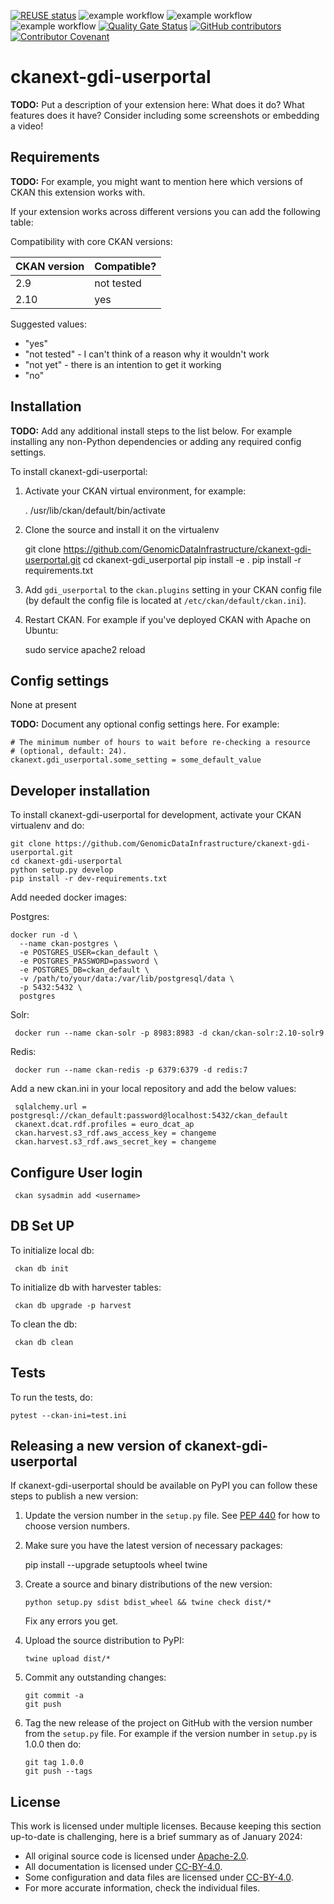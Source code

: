 <!--
SPDX-FileCopyrightText: 2024 PNED G.I.E.

SPDX-License-Identifier: CC-BY-4.0
-->

[![REUSE status](https://api.reuse.software/badge/github.com/GenomicDataInfrastructure/gdi-userportal-ckanext-gdi-userportal)](https://api.reuse.software/info/github.com/GenomicDataInfrastructure/gdi-userportal-ckanext-gdi-userportal)
![example workflow](https://github.com/GenomicDataInfrastructure/gdi-userportal-ckanext-gdi-userportal/actions/workflows/main.yml/badge.svg)
![example workflow](https://github.com/GenomicDataInfrastructure/gdi-userportal-ckanext-gdi-userportal/actions/workflows/release.yml/badge.svg)
![example workflow](https://github.com/GenomicDataInfrastructure/gdi-userportal-ckanext-gdi-userportal/actions/workflows/test.yml/badge.svg)
[![Quality Gate Status](https://sonarcloud.io/api/project_badges/measure?project=GenomicDataInfrastructure_gdi-userportal-ckanext-gdi-userportal&metric=alert_status)](https://sonarcloud.io/summary/new_code?id=GenomicDataInfrastructure_gdi-userportal-ckanext-gdi-userportal)
[![GitHub contributors](https://img.shields.io/github/contributors/GenomicDataInfrastructure/gdi-userportal-ckanext-gdi-userportal)](https://github.com/GenomicDataInfrastructure/gdi-userportal-ckanext-gdi-userportal/graphs/contributors)
[![Contributor Covenant](https://img.shields.io/badge/Contributor%20Covenant-2.1-4baaaa.svg)](code_of_conduct.md)

# ckanext-gdi-userportal

**TODO:** Put a description of your extension here:  What does it do? What features does it have? Consider including some screenshots or embedding a video!


## Requirements

**TODO:** For example, you might want to mention here which versions of CKAN this
extension works with.

If your extension works across different versions you can add the following table:

Compatibility with core CKAN versions:

| CKAN version    | Compatible?   |
| --------------- | ------------- |
| 2.9             | not tested    |
| 2.10            | yes           |

Suggested values:

* "yes"
* "not tested" - I can't think of a reason why it wouldn't work
* "not yet" - there is an intention to get it working
* "no"


## Installation

**TODO:** Add any additional install steps to the list below.
   For example installing any non-Python dependencies or adding any required
   config settings.

To install ckanext-gdi-userportal:

1. Activate your CKAN virtual environment, for example:

     . /usr/lib/ckan/default/bin/activate

2. Clone the source and install it on the virtualenv

    git clone https://github.com/GenomicDataInfrastructure/ckanext-gdi-userportal.git
    cd ckanext-gdi_userportal
    pip install -e .
	pip install -r requirements.txt

3. Add `gdi_userportal` to the `ckan.plugins` setting in your CKAN
   config file (by default the config file is located at
   `/etc/ckan/default/ckan.ini`).

4. Restart CKAN. For example if you've deployed CKAN with Apache on Ubuntu:

     sudo service apache2 reload


## Config settings

None at present

**TODO:** Document any optional config settings here. For example:

	# The minimum number of hours to wait before re-checking a resource
	# (optional, default: 24).
	ckanext.gdi_userportal.some_setting = some_default_value


## Developer installation

To install ckanext-gdi-userportal for development, activate your CKAN virtualenv and
do:

    git clone https://github.com/GenomicDataInfrastructure/ckanext-gdi-userportal.git
    cd ckanext-gdi-userportal
    python setup.py develop
    pip install -r dev-requirements.txt

Add needed docker images:
    
Postgres:

    docker run -d \                                                      
      --name ckan-postgres \
      -e POSTGRES_USER=ckan_default \
      -e POSTGRES_PASSWORD=password \
      -e POSTGRES_DB=ckan_default \
      -v /path/to/your/data:/var/lib/postgresql/data \
      -p 5432:5432 \
      postgres

Solr:

     docker run --name ckan-solr -p 8983:8983 -d ckan/ckan-solr:2.10-solr9

Redis:

     docker run --name ckan-redis -p 6379:6379 -d redis:7

Add a new ckan.ini in your local repository and add the below values:

     sqlalchemy.url = postgresql://ckan_default:password@localhost:5432/ckan_default
     ckanext.dcat.rdf.profiles = euro_dcat_ap
     ckan.harvest.s3_rdf.aws_access_key = changeme
     ckan.harvest.s3_rdf.aws_secret_key = changeme

## Configure User login

     ckan sysadmin add <username> 

## DB Set UP

To initialize local db:

     ckan db init

To initialize db with harvester tables:

     ckan db upgrade -p harvest

To clean the db:

     ckan db clean
## Tests

To run the tests, do:

    pytest --ckan-ini=test.ini


## Releasing a new version of ckanext-gdi-userportal

If ckanext-gdi-userportal should be available on PyPI you can follow these steps to publish a new version:

1. Update the version number in the `setup.py` file. See [PEP 440](http://legacy.python.org/dev/peps/pep-0440/#public-version-identifiers) for how to choose version numbers.

2. Make sure you have the latest version of necessary packages:

    pip install --upgrade setuptools wheel twine

3. Create a source and binary distributions of the new version:

       python setup.py sdist bdist_wheel && twine check dist/*

   Fix any errors you get.

4. Upload the source distribution to PyPI:

       twine upload dist/*

5. Commit any outstanding changes:

       git commit -a
       git push

6. Tag the new release of the project on GitHub with the version number from
   the `setup.py` file. For example if the version number in `setup.py` is
   1.0.0 then do:

       git tag 1.0.0
       git push --tags

## License

This work is licensed under multiple licenses. Because keeping this section up-to-date is challenging, here is a brief summary as of January 2024:

- All original source code is licensed under [Apache-2.0](./LICENSES/Apache-2.0.txt).
- All documentation is licensed under [CC-BY-4.0](./LICENSES/CC-BY-4.0.txt).
- Some configuration and data files are licensed under [CC-BY-4.0](./LICENSES/CC-BY-4.0.txt).
- For more accurate information, check the individual files.
